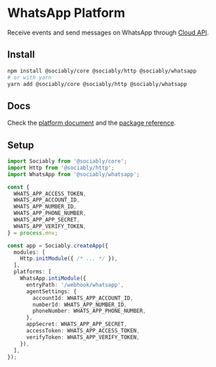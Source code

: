# WhatsApp Platform

Receive events and send messages on WhatsApp through [Cloud API](https://developers.facebook.com/docs/whatsapp/cloud-api).

## Install

```bash
npm install @sociably/core @sociably/http @sociably/whatsapp
# or with yarn
yarn add @sociably/core @sociably/http @sociably/whatsapp
```

## Docs

Check the [platform document](https://sociably.js.org/docs/whatsapp-platform)
and the [package reference](https://sociably.js.org/api/modules/whatsapp.html).

## Setup

```ts
import Sociably from '@sociably/core';
import Http from '@sociably/http';
import WhatsApp from '@sociably/whatsapp';

const {
  WHATS_APP_ACCESS_TOKEN,
  WHATS_APP_ACCOUNT_ID,
  WHATS_APP_NUMBER_ID,
  WHATS_APP_PHONE_NUMBER,
  WHATS_APP_APP_SECRET,
  WHATS_APP_VERIFY_TOKEN,
} = process.env;

const app = Sociably.createApp({
  modules: [
    Http.initModule({ /* ... */ }),
  ],
  platforms: [
    WhatsApp.intiModule({
      entryPath: '/webhook/whatsapp',
      agentSettings: {
        accountId: WHATS_APP_ACCOUNT_ID,
        numberId: WHATS_APP_NUMBER_ID,
        phoneNumber: WHATS_APP_PHONE_NUMBER,
      },
      appSecret: WHATS_APP_APP_SECRET,
      accessToken: WHATS_APP_ACCESS_TOKEN,
      verifyToken: WHATS_APP_VERIFY_TOKEN,
    }),
  ],
});
```
